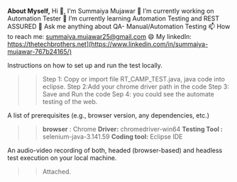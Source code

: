 **About Myself,**
Hi 👋, I'm Summaiya Mujawar
🔭 I’m currently working on Automation Tester
🌱 I’m currently learning Automation Testing and REST ASSURED
💬 Ask me anything about QA- Manual/Automation Testing
📫 How to reach me: summaiya.mujawar25@gmail.com
😄 My linkedIn: https://thetechbrothers.net](https://www.linkedin.com/in/summaiya-mujawar-767b24165/)

Instructions on how to set up and run the test locally.
>> Step 1: Copy or import file RT_CAMP_TEST.java, java code into eclipse.
Step 2:Add your chrome driver path in the code
Step 3: Save and Run the code
Sep 4: you could see the automate testing of the web.

A list of prerequisites (e.g., browser version, any dependencies, etc.)
>> **browser** : Chrome 
**Driver:** chromedriver-win64
**Testing Tool :** selenium-java-3.141.59
**Coding tool:** Eclipse IDE

An audio-video recording of both, headed (browser-based) and headless test execution on your local machine.
>> Attached.




